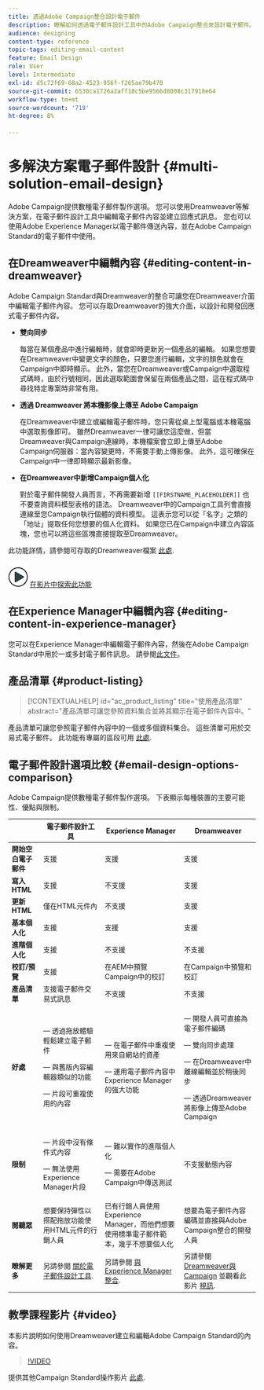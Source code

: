 ```yaml
---
title: 透過Adobe Campaign整合設計電子郵件
description: 瞭解如何透過電子郵件設計工具中的Adobe Campaign整合來設計電子郵件。
audience: designing
content-type: reference
topic-tags: editing-email-content
feature: Email Design
role: User
level: Intermediate
exl-id: d5c72f69-68a2-4523-956f-f265ae79b470
source-git-commit: 6530ca1726a2aff18c5be9566d8008c317918e64
workflow-type: tm+mt
source-wordcount: '719'
ht-degree: 8%

---
```


# 多解決方案電子郵件設計 {#multi-solution-email-design}

Adobe Campaign提供數種電子郵件製作選項。 您可以使用Dreamweaver等解決方案，在電子郵件設計工具中編輯電子郵件內容並建立回應式訊息。 您也可以使用Adobe Experience Manager以電子郵件傳送內容，並在Adobe Campaign Standard的電子郵件中使用。

## 在Dreamweaver中編輯內容 {#editing-content-in-dreamweaver}

Adobe Campaign Standard與Dreamweaver的整合可讓您在Dreamweaver介面中編輯電子郵件內容。 您可以存取Dreamweaver的強大介面，以設計和開發回應式電子郵件內容。

* **雙向同步**

  每當在某個產品中進行編輯時，就會即時更新另一個產品的編輯。 如果您想要在Dreamweaver中變更文字的顏色，只要您進行編輯，文字的顏色就會在Campaign中即時顯示。 此外，當您在Dreamweaver或Campaign中選取程式碼時，由於行號相同，因此選取範圍會保留在兩個產品之間，這在程式碼中尋找特定專案時非常有用。

* **透過 Dreamweaver 將本機影像上傳至 Adobe Campaign**

  在Dreamweaver中建立或編輯電子郵件時，您只需從桌上型電腦或本機電腦中選取影像即可。 雖然Dreamweaver一律可讓您這麼做，但當Dreamweaver與Campaign連線時，本機檔案會立即上傳至Adobe Campaign伺服器：當內容變更時，不需要手動上傳影像。 此外，這可確保在Campaign中一律即時顯示最新影像。

* **在Dreamweaver中新增Campaign個人化**

  對於電子郵件開發人員而言，不再需要新增 `[[FIRSTNAME_PLACEHOLDER]]` 也不要查詢資料模型表格的語法。 Dreamweaver中的Campaign工具列會直接連線至您Campaign執行個體的資料模型。 這表示您可以從「名字」之類的「地址」提取任何您想要的個人化資料。 如果您已在Campaign中建立內容區塊，您也可以將這些區塊直接提取至Dreamweaver。

此功能詳情，請參閱可存取的Dreamweaver檔案 [此處](https://helpx.adobe.com/tw/dreamweaver/using/working-with-dreamweaver-and-campaign.html).

![](assets/do-not-localize/how-to-video.png) [在影片中探索此功能](#video)

## 在Experience Manager中編輯內容 {#editing-content-in-experience-manager}

您可以在Experience Manager中編輯電子郵件內容，然後在Adobe Campaign Standard中用於一或多封電子郵件訊息。 請參閱[此文件](../../integrating/using/integrating-with-experience-manager.md)。

## 產品清單 {#product-listing}

>[!CONTEXTUALHELP]
>id="ac_product_listing"
>title="使用產品清單"
>abstract="產品清單可讓您參照資料集合並將其顯示在電子郵件內容中。"

產品清單可讓您參照電子郵件內容中的一個或多個資料集合。 這些清單可用於交易式電子郵件。 此功能有專屬的區段可用 [此處](../../designing/using/using-product-listings.md).

## 電子郵件設計選項比較 {#email-design-options-comparison}

Adobe Campaign提供數種電子郵件製作選項。 下表顯示每種裝置的主要可能性、優點與限制。

<table> 
 <thead> 
  <tr> 
   <th> </th> 
   <th> 電子郵件設計工具<br /> </th> 
   <th> Experience Manager<br /> </th> 
   <th> Dreamweaver<br /> </th> 
  </tr> 
 </thead> 
 <tbody> 
  <tr> 
   <td> <strong>開始空白電子郵件</strong><br /> </td> 
   <td> 支援<br /> </td> 
   <td> 支援<br /> </td> 
   <td> 支援<br /> </td> 
  </tr> 
  <tr> 
   <td> <strong>寫入HTML</strong><br /> </td> 
   <td> 支援<br /> </td> 
   <td> 不支援<br /> </td> 
   <td> 支援<br /> </td> 
  </tr> 
  <tr> 
   <td> <strong>更新HTML</strong><br /> </td> 
   <td> 僅在HTML元件內<br /> </td> 
   <td> 不支援<br /> </td> 
   <td> 支援<br /> </td> 
  </tr> 
  <tr> 
   <td> <strong>基本個人化</strong><br /> </td> 
   <td> 支援<br /> </td> 
   <td> 支援<br /> </td> 
   <td> 支援<br /> </td> 
  </tr> 
  <tr> 
   <td> <strong>進階個人化</strong><br /> </td> 
   <td> 支援<br /> </td> 
   <td> 不支援<br /> </td> 
   <td> 不支援<br /> </td> 
  </tr> 
  <tr> 
   <td> <strong>校訂/預覽</strong><br /> </td> 
   <td> 支援<br /> </td> 
   <td> 在AEM中預覽<br /> Campaign中的校訂<br /> </td> 
   <td> 在Campaign中預覽和校訂<br /> </td> 
  </tr> 
  <tr> 
   <td> <strong>產品清單</strong><br /> </td> 
   <td> 支援電子郵件交易式訊息<br /> </td> 
   <td> 不支援<br /> </td> 
   <td> 不支援<br /> </td> 
  </tr> 
  <tr> 
   <td> <strong>好處</strong><br /> </td> 
   <td> 
     <p> — 透過拖放體驗輕鬆建立電子郵件</p>
     <p> — 與舊版內容編輯器類似的功能</p>
     <p> — 片段可重複使用的內容</p>
  </td> 
   <td> 
     <p> — 在電子郵件中重複使用來自網站的資產</p>
     <p> — 運用電子郵件內容中Experience Manager的強大功能</p>
    </td> 
   <td> 
    <p> — 開發人員可直接為電子郵件編碼</p>
    <p> — 雙向同步處理</p>
    <p> — 在Dreamweaver中離線編輯並於稍後同步</p>
    <p> — 透過Dreamweaver將影像上傳至Adobe Campaign</p>
  </td> 
  </tr> 
  <tr> 
   <td> <strong>限制</strong><br /> </td> 
   <td> 
     <p> — 片段中沒有條件式內容</p>
     <p> — 無法使用Experience Manager片段</p>
  </td> 
   <td> 
     <p> — 難以實作的進階個人化</p>
     <p> — 需要在Adobe Campaign中傳送測試</p>
  </td> 
   <td> 不支援動態內容<br /> </td> 
  </tr> 
  <tr> 
   <td> <strong>閱聽眾</strong><br /> </td> 
   <td> 想要保持彈性以搭配拖放功能使用HTML元件的行銷人員<br /> </td> 
   <td> 已有行銷人員使用Experience Manager，而他們想要使用標準電子郵件範本，幾乎不想要個人化<br /> </td> 
   <td> 想要為電子郵件內容編碼並直接與Adobe Campaign整合的開發人員<br /> </td> 
  </tr> 
  <tr> 
   <td> <strong>瞭解更多</strong><br /> </td> 
   <td> 另請參閱 <a href="../../designing/using/designing-content-in-adobe-campaign.md">關於電子郵件設計工具</a>.<br /> </td> 
   <td> 另請參閱 <a href="../../integrating/using/integrating-with-experience-manager.md">與Experience Manager整合</a>.<br /> </td> 
   <td> 另請參閱 <a href="https://helpx.adobe.com/tw/dreamweaver/using/working-with-dreamweaver-and-campaign.html">Dreamweaver與Campaign</a> 並觀看此影片 <a href="#video">視訊</a>.<br /> </td> 
  </tr> 
 </tbody> 
</table>

## 教學課程影片 {#video}

本影片說明如何使用Dreamweaver建立和編輯Adobe Campaign Standard的內容。

>[!VIDEO](https://video.tv.adobe.com/v/23121?quality=12&captions=eng)

提供其他Campaign Standard操作影片 [此處](https://experienceleague.adobe.com/docs/campaign-standard-learn/tutorials/overview.html?lang=zh-Hant).
